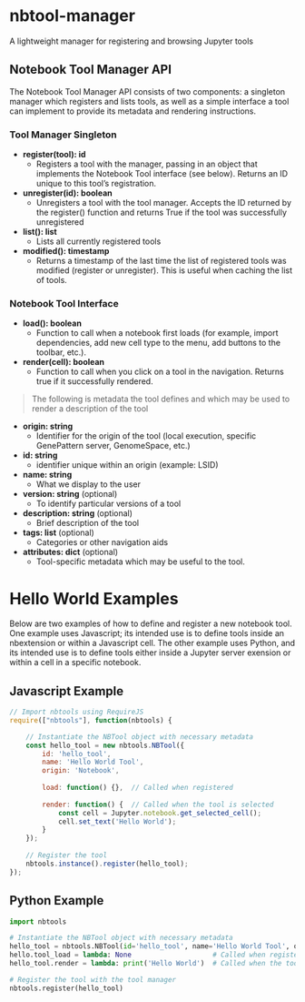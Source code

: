 # nbtool-manager
A lightweight manager for registering and browsing Jupyter tools

## Notebook Tool Manager API

The Notebook Tool Manager API consists of two components: a singleton manager which registers and lists tools, 
as well as a simple interface a tool can implement to provide its metadata and rendering instructions.

### Tool Manager Singleton
* **register(tool): id**
    * Registers a tool with the manager, passing in an object that implements the Notebook Tool interface (see below). 
    Returns an ID unique to this tool’s registration.
* **unregister(id): boolean**
    * Unregisters a tool with the tool manager. Accepts the ID returned by the register() function and returns True 
    if the tool was successfully unregistered
* **list(): list**
    * Lists all currently registered tools
* **modified(): timestamp**
    * Returns a timestamp of the last time the list of registered tools was modified (register or unregister). This is 
    useful when caching the list of tools.

### Notebook Tool Interface
* **load(): boolean**
    * Function to call when a notebook first loads (for example, import dependencies, add new cell type to the menu, 
    add buttons to the toolbar, etc.).
* **render(cell): boolean**
    * Function to call when you click on a tool in the navigation. Returns true if it successfully 
    rendered.

> The following is metadata the tool defines and which may be used to render a description of the tool

* **origin: string**
    * Identifier for the origin of the tool (local execution, specific GenePattern server, GenomeSpace, etc.)
* **id: string**
    * identifier unique within an origin (example: LSID)
* **name: string**
    * What we display to the user
* **version: string** (optional)
    * To identify particular versions of a tool 
* **description: string** (optional)
    * Brief description of the tool
* **tags: list** (optional)
    * Categories or other navigation aids
* **attributes: dict** (optional)
    * Tool-specific metadata which may be useful to the tool.
    
# Hello World Examples

Below are two examples of how to define and register a new notebook tool. One example uses Javascript; its intended use is to define tools inside an nbextension or within a Javascript cell. The other example uses Python, and its intended use is to define tools either inside a Jupyter server exension or within a cell in a specific notebook.

## Javascript Example

```javascript
// Import nbtools using RequireJS
require(["nbtools"], function(nbtools) {

    // Instantiate the NBTool object with necessary metadata
    const hello_tool = new nbtools.NBTool({
        id: 'hello_tool',
        name: 'Hello World Tool',
        origin: 'Notebook',
        
        load: function() {},  // Called when registered
        
        render: function() {  // Called when the tool is selected
            const cell = Jupyter.notebook.get_selected_cell();
            cell.set_text('Hello World');
        }
    });
    
    // Register the tool
    nbtools.instance().register(hello_tool);
});
```

## Python Example

```python
import nbtools

# Instantiate the NBTool object with necessary metadata
hello_tool = nbtools.NBTool(id='hello_tool', name='Hello World Tool', origin='Notebook')
hello.tool_load = lambda: None                    # Called when registered
hello_tool.render = lambda: print('Hello World')  # Called when the tool is selected

# Register the tool with the tool manager
nbtools.register(hello_tool)
```
